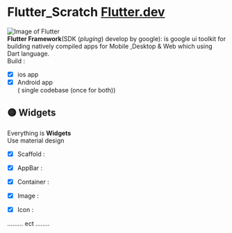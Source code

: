 #  Flutter_Scratch   [Flutter.dev](https://flutter.dev/) 
![Image of Flutter](https://roszkowski.dev/images/2020-05-04/Flutter-logo-animation-v1-2.gif) <br />
**Flutter Framework**(SDK (_pluging_) develop by google): is google ui toolkit for building natively compiled apps for Mobile ,Desktop & Web which using Dart language. <br />
Build :
- [x] ios app
- [x] Android  app <br />
( single codebase (once for both))

## :yellow_circle:  Widgets
Everything is **Widgets** <br />
Use material design
- [x] Scaffold :
- [x] AppBar :
- [x] Container :
- [x] Image :
- [x] Icon :

 
......... ect ........ 

